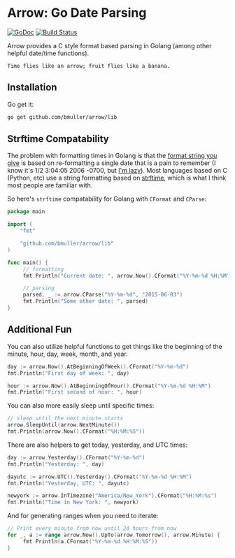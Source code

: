 # Arrow: Go Date Parsing

[![GoDoc](https://godoc.org/github.com/bmuller/arrow/lib?status.png)](https://godoc.org/github.com/bmuller/arrow/lib)
[![Build Status](https://travis-ci.org/bmuller/arrow.png?branch=master)](https://travis-ci.org/bmuller/arrow)

Arrow provides a C style format based parsing in Golang (among other helpful date/time functions).

```
Time flies like an arrow; fruit flies like a banana.
```

## Installation
Go get it:

```bash
go get github.com/bmuller/arrow/lib
```

## Strftime Compatability
The problem with formatting times in Golang is that the [format string you give](http://golang.org/pkg/time/#Time.Format) is based on re-formatting a single date that is a pain to remember (I know it's 1/2 3:04:05 2006 -0700, but [I'm lazy](http://threevirtues.com/)).  Most languages based on C (Python, etc) use a string formatting based on [strftime](http://man7.org/linux/man-pages/man3/strftime.3.html), which is what I think most people are familiar with.

So here's `strftime` compatability for Golang with `CFormat` and `CParse`:

```go
package main

import (
	"fmt"

	"github.com/bmuller/arrow/lib"
)

func main() {
     // formatting
     fmt.Println("Current date: ", arrow.Now().CFormat("%Y-%m-%d %H:%M"))

     // parsing
     parsed, _ := arrow.CParse("%Y-%m-%d", "2015-06-03")
     fmt.Println("Some other date: ", parsed)
}
```

## Additional Fun
You can also utilize helpful functions to get things like the beginning of the minute, hour, day, week, month, and year.

```go
day := arrow.Now().AtBeginningOfWeek().CFormat("%Y-%m-%d")
fmt.Println("First day of week: ", day)

hour := arrow.Now().AtBeginningOfHour().CFormat("%Y-%m-%d %H:%M")
fmt.Println("First second of hour: ", hour)
```

You can also more easily sleep until specific times:

```go
// sleep until the next minute starts
arrow.SleepUntil(arrow.NextMinute())
fmt.Println(arrow.Now().CFormat("%H:%M:%S"))
```

There are also helpers to get today, yesterday, and UTC times:

```go
day := arrow.Yesterday().CFormat("%Y-%m-%d")
fmt.Println("Yesterday: ", day)

dayutc := arrow.UTC().Yesterday().CFormat("%Y-%m-%d %H:%M")
fmt.Println("Yesterday, UTC: ", dayutc)

newyork := arrow.InTimezone("America/New_York").CFormat("%H:%M:%s")
fmt.Println("Time in New York: ", newyork)
```

And for generating ranges when you need to iterate:

```go
// Print every minute from now until 24 hours from now
for _, a := range arrow.Now().UpTo(arrow.Tomorrow(), arrow.Minute) {
     fmt.Println(a.CFormat("%Y-%m-%d %H:%M:%S"))
}
```
